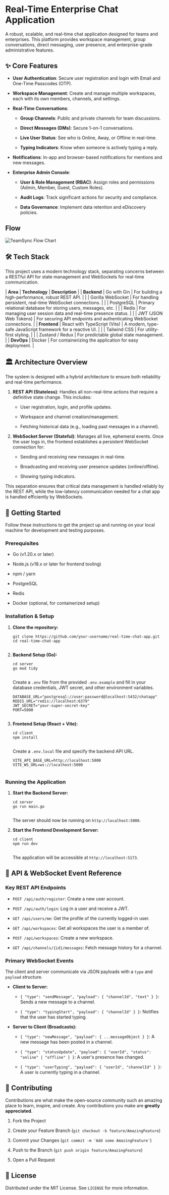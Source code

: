 # Real-Time Enterprise Chat Application

A robust, scalable, and real-time chat application designed for teams and enterprises. This platform provides workspace management, group conversations, direct messaging, user presence, and enterprise-grade administrative features.

## ✨ Core Features

-   **User Authentication**: Secure user registration and login with Email and One-Time Passcodes (OTP).
    
-   **Workspace Management**: Create and manage multiple workspaces, each with its own members, channels, and settings.
    
-   **Real-Time Conversations**:
    
    -   **Group Channels**: Public and private channels for team discussions.
        
    -   **Direct Messages (DMs)**: Secure 1-on-1 conversations.
        
    -   **Live User Status**: See who is Online, Away, or Offline in real-time.
        
    -   **Typing Indicators**: Know when someone is actively typing a reply.
        
-   **Notifications**: In-app and browser-based notifications for mentions and new messages.
    
-   **Enterprise Admin Console**:
    
    -   **User & Role Management (RBAC)**: Assign roles and permissions (Admin, Member, Guest, Custom Roles).
        
    -   **Audit Logs**: Track significant actions for security and compliance.
        
    -   **Data Governance**: Implement data retention and eDiscovery policies.
        
## Flow

![TeamSync Flow Chart](./frontend/public/TeamSyncFlow.jpg)


## 🛠️ Tech Stack

This project uses a modern technology stack, separating concerns between a RESTful API for state management and WebSockets for real-time communication.

| **Area** | **Technology** | **Description** | | **Backend** | Go with Gin | For building a high-performance, robust REST API. | | | Gorilla WebSocket | For handling persistent, real-time WebSocket connections. | | | PostgreSQL | Primary relational database for storing users, messages, etc. | | | Redis | For managing user session data and real-time presence status. | | | JWT (JSON Web Tokens) | For securing API endpoints and authenticating WebSocket connections. | | **Frontend** | React with TypeScript (Vite) | A modern, type-safe JavaScript framework for a reactive UI. | | | Tailwind CSS | For utility-first styling. | | | Zustand / Redux | For predictable global state management. | | **DevOps** | Docker | For containerizing the application for easy deployment. |

## 🏛️ Architecture Overview

The system is designed with a hybrid architecture to ensure both reliability and real-time performance.

1.  **REST API (Stateless)**: Handles all non-real-time actions that require a definitive state change. This includes:
    
    -   User registration, login, and profile updates.
        
    -   Workspace and channel creation/management.
        
    -   Fetching historical data (e.g., loading past messages in a channel).
        
2.  **WebSocket Server (Stateful)**: Manages all live, ephemeral events. Once the user logs in, the frontend establishes a persistent WebSocket connection for:
    
    -   Sending and receiving new messages in real-time.
        
    -   Broadcasting and receiving user presence updates (online/offline).
        
    -   Showing typing indicators.
        

This separation ensures that critical data management is handled reliably by the REST API, while the low-latency communication needed for a chat app is handled efficiently by WebSockets.

## 🚀 Getting Started

Follow these instructions to get the project up and running on your local machine for development and testing purposes.

### Prerequisites

-   Go (v1.20.x or later)
    
-   Node.js (v18.x or later for frontend tooling)
    
-   npm / yarn
    
-   PostgreSQL
    
-   Redis
    
-   Docker (optional, for containerized setup)
    

### Installation & Setup

1.  **Clone the repository:**
    
    ```
    git clone https://github.com/your-username/real-time-chat-app.git
    cd real-time-chat-app
    
    
    ```
    
2.  **Backend Setup (Go):**
    
    ```
    cd server
    go mod tidy
    
    
    ```
    
    Create a `.env` file from the provided `.env.example` and fill in your database credentials, JWT secret, and other environment variables.
    
    ```
    DATABASE_URL="postgresql://user:password@localhost:5432/chatapp"
    REDIS_URL="redis://localhost:6379"
    JWT_SECRET="your-super-secret-key"
    PORT=5000
    
    
    ```
    
3.  **Frontend Setup (React + Vite):**
    
    ```
    cd client
    npm install
    
    
    ```
    
    Create a `.env.local` file and specify the backend API URL.
    
    ```
    VITE_API_BASE_URL=http://localhost:5000
    VITE_WS_URL=ws://localhost:5000
    
    
    ```
    

### Running the Application

1.  **Start the Backend Server:**
    
    ```
    cd server
    go run main.go
    
    
    ```
    
    The server should now be running on `http://localhost:5000`.
    
2.  **Start the Frontend Development Server:**
    
    ```
    cd client
    npm run dev
    
    
    ```
    
    The application will be accessible at `http://localhost:5173`.
    

## 📄 API & WebSocket Event Reference

### Key REST API Endpoints

-   `POST /api/auth/register`: Create a new user account.
    
-   `POST /api/auth/login`: Log in a user and receive a JWT.
    
-   `GET /api/users/me`: Get the profile of the currently logged-in user.
    
-   `GET /api/workspaces`: Get all workspaces the user is a member of.
    
-   `POST /api/workspaces`: Create a new workspace.
    
-   `GET /api/channels/{id}/messages`: Fetch message history for a channel.
    

### Primary WebSocket Events

The client and server communicate via JSON payloads with a `type` and `payload` structure.

-   **Client to Server:**
    
    -   `{ "type": "sendMessage", "payload": { "channelId", "text" } }`: Sends a new message to a channel.
        
    -   `{ "type": "typingStart", "payload": { "channelId" } }`: Notifies that the user has started typing.
        
-   **Server to Client (Broadcasts):**
    
    -   `{ "type": "newMessage", "payload": { ...messageObject } }`: A new message has been posted in a channel.
        
    -   `{ "type": "statusUpdate", "payload": { "userId", "status": "online" | "offline" } }`: A user's presence has changed.
        
    -   `{ "type": "userTyping", "payload": { "userId", "channelId" } }`: A user is currently typing in a channel.
        

## 🤝 Contributing

Contributions are what make the open-source community such an amazing place to learn, inspire, and create. Any contributions you make are **greatly appreciated**.

1.  Fork the Project
    
2.  Create your Feature Branch (`git checkout -b feature/AmazingFeature`)
    
3.  Commit your Changes (`git commit -m 'Add some AmazingFeature'`)
    
4.  Push to the Branch (`git push origin feature/AmazingFeature`)
    
5.  Open a Pull Request
    

## 📜 License

Distributed under the MIT License. See `LICENSE` for more information.